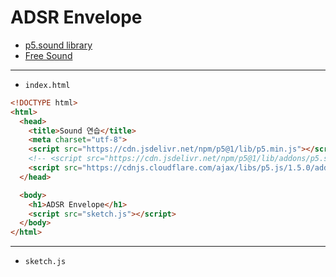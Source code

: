 # ADSR Envelope

- [p5.sound library](https://p5js.org/reference/#/libraries/p5.sound)
- [Free Sound](https://freesound.org/)


---
 
- `index.html`

```html
<!DOCTYPE html>
<html>
  <head>
    <title>Sound 연습</title>
    <meta charset="utf-8">
    <script src="https://cdn.jsdelivr.net/npm/p5@1/lib/p5.min.js"></script>
    <!-- <script src="https://cdn.jsdelivr.net/npm/p5@1/lib/addons/p5.sound.min.js"></script> -->
    <script src="https://cdnjs.cloudflare.com/ajax/libs/p5.js/1.5.0/addons/p5.sound.min.js"></script>
  </head>

  <body>
    <h1>ADSR Envelope</h1>
    <script src="sketch.js"></script>
  </body>
</html>
```

---

- `sketch.js`

```javascript

```
